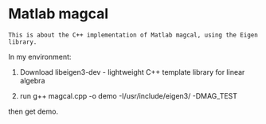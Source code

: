 # Matlab magcal
    This is about the C++ implementation of Matlab magcal, using the Eigen library.

In my environment:
1. Download
libeigen3-dev - lightweight C++ template library for linear algebra

2. run
g++ magcal.cpp -o demo -I/usr/include/eigen3/ -DMAG_TEST

then get demo.
